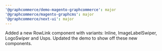 ```yaml
---
'@graphcommerce/demo-magento-graphcommerce': major
'@graphcommerce/magento-graphcms': major
'@graphcommerce/next-ui': major
---
```


Added a new RowLink component with variants: Inline, ImageLabelSwiper, LogoSwiper and Usps. Updated the demo to show off these new components.
